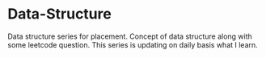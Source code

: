 # Data-Structure

Data structure series for placement.
Concept of data structure along with some leetcode question.
This series is updating on daily basis what I learn.
